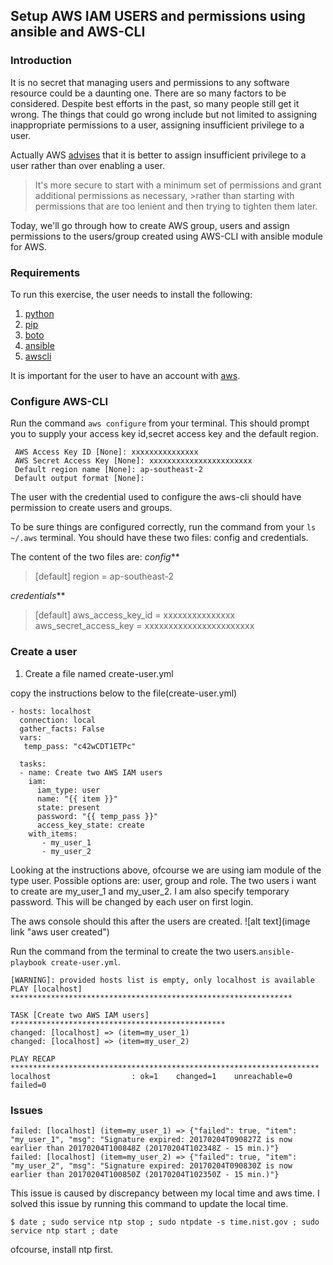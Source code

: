 ## Setup AWS IAM USERS and permissions using ansible and AWS-CLI

### Introduction

It is no secret that managing users and permissions to any software resource could be a daunting one. There are so many factors to be considered. Despite best efforts in the past, so many people still get it wrong. The things that could go wrong include but not limited to assigning inappropriate permissions to a user, assigning insufficient privilege to a user.

Actually AWS [advises](http://docs.aws.amazon.com/IAM/latest/UserGuide/best-practices.html#grant-least-privilege) that it is better to assign insufficient privilege to a user rather than over enabling a user.
>It's more secure to start with a minimum set of permissions and grant additional permissions as necessary, >rather than starting with permissions that are too lenient and then trying to tighten them later.

Today, we'll go through how to create AWS group, users and assign permissions to the users/group created using AWS-CLI with ansible module for AWS.

### Requirements

To run this exercise, the user needs to install the following:
1. [python](https://www.python.org/)
2. [pip](https://pypi.python.org/pypi/pip)
3. [boto](https://pypi.python.org/pypi/boto/)
4. [ansible](https://www.ansible.com/)
5. [awscli](http://docs.aws.amazon.com/cli/latest/userguide/installing.html)

It is important for the user to have an account with [aws](https://aws.amazon.com).

### Configure AWS-CLI

Run the command ```aws configure``` from your terminal. This should prompt you to supply your access key id,secret access key and the default region.
```
 AWS Access Key ID [None]: xxxxxxxxxxxxxxx
 AWS Secret Access Key [None]: xxxxxxxxxxxxxxxxxxxxxxx
 Default region name [None]: ap-southeast-2
 Default output format [None]:
```

The user with the credential used to configure the aws-cli should have permission to create users and groups.

To be sure things are configured correctly, run the command from your ```ls ~/.aws``` terminal. You should have these two files: config and credentials.

The content of the two files are:
_config_**
>[default]
>region = ap-southeast-2

_credentials_**
>[default]
>aws_access_key_id = xxxxxxxxxxxxxxx
>aws_secret_access_key = xxxxxxxxxxxxxxxxxxxxxxx

### Create a user

1. Create a file named create-user.yml

copy the instructions below to the file(create-user.yml)
```
- hosts: localhost
  connection: local
  gather_facts: False
  vars:
   temp_pass: "c42wCDT1ETPc"

  tasks:
  - name: Create two AWS IAM users
    iam:
      iam_type: user
      name: "{{ item }}"
      state: present
      password: "{{ temp_pass }}"
      access_key_state: create
    with_items:
       - my_user_1
       - my_user_2
```
Looking at the instructions above, ofcourse we are using iam module of the type user. Possible options are: user, group and role. The two users i want to create are my_user_1 and my_user_2. I am also specify temporary password. This will be changed by each user on first login.

The aws console should this after the users are created.
![alt text](image link "aws user created")

Run the command from the terminal to create the two users.```ansible-playbook create-user.yml```.

```
[WARNING]: provided hosts list is empty, only localhost is available
PLAY [localhost] ***************************************************************

TASK [Create two AWS IAM users] ************************************************
changed: [localhost] => (item=my_user_1)
changed: [localhost] => (item=my_user_2)

PLAY RECAP *********************************************************************
localhost                  : ok=1    changed=1    unreachable=0    failed=0
```

### Issues
```
failed: [localhost] (item=my_user_1) => {"failed": true, "item": "my_user_1", "msg": "Signature expired: 20170204T090827Z is now earlier than 20170204T100848Z (20170204T102348Z - 15 min.)"}
failed: [localhost] (item=my_user_2) => {"failed": true, "item": "my_user_2", "msg": "Signature expired: 20170204T090830Z is now earlier than 20170204T100850Z (20170204T102350Z - 15 min.)"}
```

This issue is caused by discrepancy between my local time and aws time. I solved this issue by running this command to update the local time.

```$ date ; sudo service ntp stop ; sudo ntpdate -s time.nist.gov ; sudo service ntp start ; date```

ofcourse, install ntp first.
